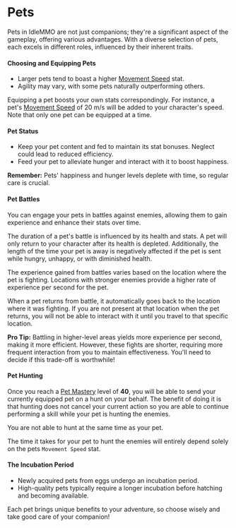 # Pets

Pets in IdleMMO are not just companions; they're a significant aspect of the gameplay, offering various advantages. With a diverse selection of pets, each excels in different roles, influenced by their inherent traits.

#### Choosing and Equipping Pets

- Larger pets tend to boast a higher [Movement Speed](/wiki/character/stats) stat.
- Agility may vary, with some pets naturally outperforming others.

Equipping a pet boosts your own stats correspondingly. For instance, a pet's [Movement Speed](/wiki/character/stats) of 20 m/s will be added to your character's speed. Note that only one pet can be equipped at a time.

#### Pet Status

- Keep your pet content and fed to maintain its stat bonuses. Neglect could lead to reduced efficiency.
- Feed your pet to alleviate hunger and interact with it to boost happiness.

**Remember:** Pets' happiness and hunger levels deplete with time, so regular care is crucial.

#### Pet Battles

You can engage your pets in battles against enemies, allowing them to gain experience and enhance their stats over time.

The duration of a pet's battle is influenced by its health and stats. A pet will only return to your character after its health is depleted. Additionally, the length of the time your pet is away is negatively affected if the pet is sent while hungry, unhappy, or with diminished health.

The experience gained from battles varies based on the location where the pet is fighting. Locations with stronger enemies provide a higher rate of experience per second for the pet.

When a pet returns from battle, it automatically goes back to the location where it was fighting. If you are not present at that location when the pet returns, you will not be able to interact with it until you travel to that specific location.

**Pro Tip:** Battling in higher-level areas yields more experience per second, making it more efficient. However, these fights are shorter, requiring more frequent interaction from you to maintain effectiveness. You'll need to decide if this trade-off is worthwhile!

#### Pet Hunting

Once you reach a [Pet Mastery](/wiki/character/stats) level of __40__, you will be able to send your currently equipped pet on a hunt on your behalf. The benefit of doing it is that hunting does not cancel your current action so you are able to continue performing a skill while your pet is hunting the enemies. 

You are not able to hunt at the same time as your pet.

The time it takes for your pet to hunt the enemies will entirely depend solely on the pets `Movement Speed` stat.

#### The Incubation Period

- Newly acquired pets from eggs undergo an incubation period.
- High-quality pets typically require a longer incubation before hatching and becoming available.

Each pet brings unique benefits to your adventure, so choose wisely and take good care of your companion!